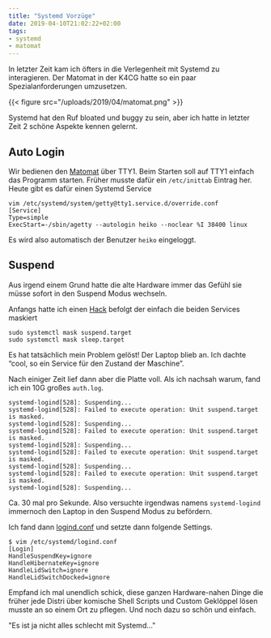 ```yaml
---
title: "Systemd Vorzüge"
date: 2019-04-10T21:02:22+02:00
tags:
- systemd
- matomat
---
```


In letzter Zeit kam ich öfters in die Verlegenheit mit Systemd zu
interagieren. Der Matomat in der K4CG hatte so ein paar Spezialanforderungen
umzusetzen.

{{< figure src="/uploads/2019/04/matomat.png" >}}

Systemd hat den Ruf bloated und buggy zu sein, aber ich hatte in letzter Zeit
2 schöne Aspekte kennen gelernt.

## Auto Login

Wir bedienen den [Matomat](https://k4cg.org/index.php/Projekt:Heiko) über
TTY1. Beim Starten soll auf TTY1 einfach das Programm starten. Früher musste
dafür ein `/etc/inittab` Eintrag her. Heute gibt es dafür einen Systemd
Service

```
vim /etc/systemd/system/getty@tty1.service.d/override.conf
[Service]
Type=simple
ExecStart=-/sbin/agetty --autologin heiko --noclear %I 38400 linux
```

Es wird also automatisch der Benutzer `heiko` eingeloggt.

## Suspend

Aus irgend einem Grund hatte die alte Hardware immer das Gefühl sie müsse
sofort in den Suspend Modus wechseln.

Anfangs hatte ich einen
[Hack](https://unix.stackexchange.com/questions/188559/disable-suspend-sleep-mode-completely-on-fedora-21)
befolgt der einfach die beiden Services maskiert

```
sudo systemctl mask suspend.target
sudo systemctl mask sleep.target
```

Es hat tatsächlich mein Problem gelöst! Der Laptop blieb an. Ich dachte
“cool, so ein Service für den Zustand der Maschine”.

Nach einiger Zeit lief dann aber die Platte voll. Als ich nachsah warum, fand
ich ein 10G großes `auth.log`.

```
systemd-logind[528]: Suspending...
systemd-logind[528]: Failed to execute operation: Unit suspend.target is masked.
systemd-logind[528]: Suspending...
systemd-logind[528]: Failed to execute operation: Unit suspend.target is masked.
systemd-logind[528]: Suspending...
systemd-logind[528]: Failed to execute operation: Unit suspend.target is masked.
systemd-logind[528]: Suspending...
systemd-logind[528]: Failed to execute operation: Unit suspend.target is masked.
systemd-logind[528]: Suspending...
```

Ca. 30 mal pro Sekunde. Also versuchte irgendwas namens `systemd-logind`
immernoch den Laptop in den Suspend Modus zu befördern.

Ich fand dann
[logind.conf](https://www.freedesktop.org/software/systemd/man/logind.conf.html#)
und setzte dann folgende Settings.

```
$ vim /etc/systemd/logind.conf
[Login]
HandleSuspendKey=ignore
HandleHibernateKey=ignore
HandleLidSwitch=ignore
HandleLidSwitchDocked=ignore
```

Empfand ich mal unendlich schick, diese ganzen Hardware-nahen Dinge die
früher jede Distri über komische Shell Scripts und Custom Geklöppel lösen
musste an so einem Ort zu pflegen. Und noch dazu so schön und einfach.

"Es ist ja nicht alles schlecht mit Systemd…"
